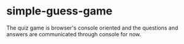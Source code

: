 # simple-guess-game
The quiz game is browser's console oriented and the questions and answers are communicated through console for now.
